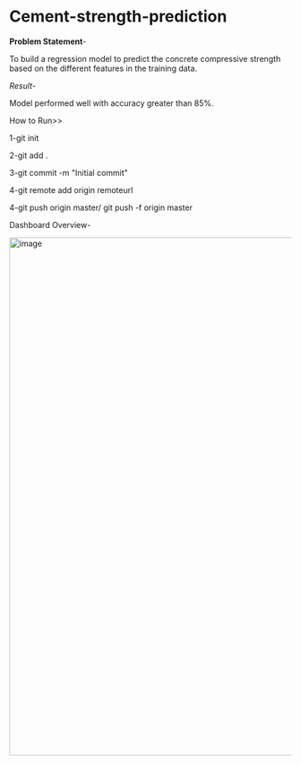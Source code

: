 # Cement-strength-prediction

**Problem Statement**-


To build a regression model to predict the concrete compressive strength based on the different features in the training data. 


*Result*-


Model performed well with accuracy greater than 85%.


How to Run>>


1-git init


2-git add .


3-git commit -m "Initial commit"


4-git remote add origin remoteurl



4-git push origin master/ git push -f origin master



Dashboard Overview-


<img width="923" alt="image" src="https://user-images.githubusercontent.com/90152799/180617470-107ab536-9024-4dbd-a683-83f6e4ef971c.png">
